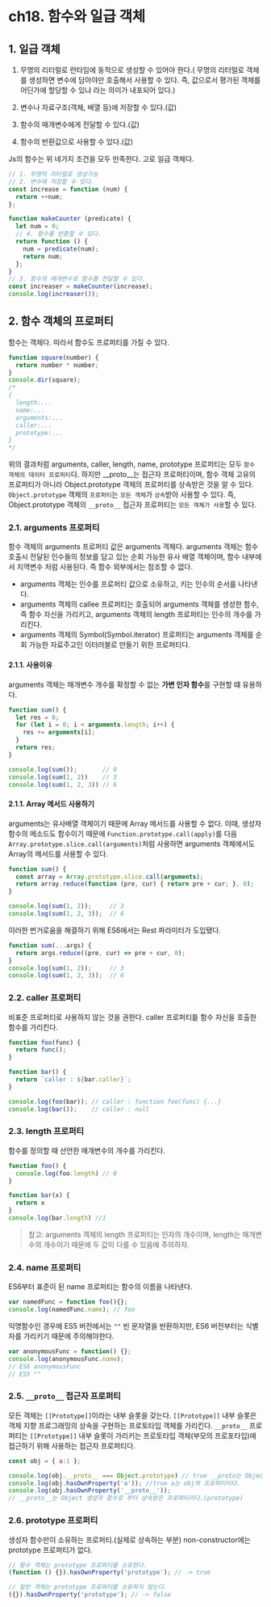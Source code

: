 # ch18. 함수와 일급 객체
## 1. 일급 객체

1. 무명의 리터럴로 런타임에 동적으로 생성할 수 있어야 한다.( 무명의 리터럴로 객체를 생성하면 변수에 담아야만 호출해서 사용할 수 있다. 즉, 값으로서 평가된 객체를 어딘가에 할당할 수 있냐 라는 의미가 내포되어 있다.)

2. 변수나 자료구조(객체, 배열 등)에 저장할 수 있다.(값)

3. 함수의 매개변수에게 전달할 수 있다.(값)

4. 함수의 반환값으로 사용할 수 있다.(값)


Js의 함수는 위 네가지 조건을 모두 만족한다. 고로 일급 객체다.

```js
// 1. 무명의 리터럴로 생성가능
// 2. 변수에 저장할 수 있다.
const increase = function (num) {
  return ++num;
};

function makeCounter (predicate) {
  let num = 0;
  // 4. 함수를 반환할 수 있다.
  return function () {
    num = predicate(num);
    return num;
  };
}
// 3. 함수의 매개변수로 함수를 전달할 수 있다.
const increaser = makeCounter(increase);
console.log(increaser());
```

## 2. 함수 객체의 프로퍼티
함수는 객체다. 따라서 함수도 프로퍼티를 가질 수 있다.
```js
function square(number) {
  return number * number;
}
console.dir(square);
/*
{
  length:...
  name:...
  arguments:...
  caller:...
  prototype:...
}
*/ 
```
위의 결과처럼 arguments, caller, length, name, prototype 프로퍼티는 모두 `함수 객체의 데이터 프로퍼티`다. 하지만 __proto__는 접근자 프로퍼티이며, 함수 객체 고유의 프로퍼티가 아니라 Object.prototype 객체의 프로퍼티를 상속받은 것을 알 수 있다. `Object.prototype` 객체의 `프로퍼티`는 `모든 객체`가 `상속`받아 사용할 수 있다. 즉, Object.prototype 객체의 `__proto__` 접근자 프로퍼티는 `모든 객체가 사용`할 수 있다.

### 2.1. arguments 프로퍼티

함수 객체의 arguments 프로퍼티 값은 arguments 객체다. arguments 객체는 함수 호출시 전달된 인수들의 정보를 담고 있는 순회 가능한 유사 배열 객체이며, 함수 내부에서 지역변수 처럼 사용된다. 즉 함수 외부에서는 참조할 수 없다.

- arguments 객체는 인수를 프로퍼티 값으로 소유하고, 키는 인수의 순서를 나타낸다.
- arguments 객체의 callee 프로퍼티는 호출되어 arguments 객체를 생성한 함수, 즉 함수 자신을 가리키고, arguments 객체의 length 프로퍼티는 인수의 개수를 가리킨다.
- arguments 객체의 Symbol(Symbol.iterator) 프로퍼티는 arguments 객체를 순회 가능한 자료주고인 이터러블로 만들기 위한 프로퍼티다.

#### 2.1.1. 사용이유
arguments 객체는 매개변수 개수를 확정할 수 없는 **가변 인자 함수**를 구현할 떄 유용하다.

```js
function sum() {
  let res = 0;
  for (let i = 0; i < arguments.length; i++) {
    res += arguments[i];
  }
  return res;
}

console.log(sum());       // 0
console.log(sum(1, 2))    // 3
console.log(sum(1, 2, 3)) // 6
```

#### 2.1.1. Array 메서드 사용하기
arguments는 유사배열 객체이기 때문에 Array 메서드를 사용할 수 없다. 이때, 생성자함수의 메소드도 함수이기 때문에 `Function.prototype.call(apply)`를 다음 `Array.prototype.slice.call(arguments)`처럼 사용하면 arguments 객체에서도 Array의 메서드를 사용할 수 있다.

```js
function sum() {
  const array = Array.prototype.slice.call(arguments);
  return array.reduce(function (pre, cur) { return pre + cur; }, 0);
}

console.log(sum(1, 2));     // 3
console.log(sum(1, 2, 3));  // 6
```

이러한 번거로움을 해결하기 위해 ES6에서는 Rest 파라미터가 도입됐다.
```js
function sum(...args) {
  return args.reduce((pre, cur) => pre + cur, 0);
}
console.log(sum(1, 2));     // 3
console.log(sum(1, 2, 3));  // 6
```

### 2.2. caller 프로퍼티

비표준 프로퍼티로 사용하지 않는 것을 권한다.
caller 프로퍼티틑 함수 자신을 호출한 함수를 가리킨다.

```js
function foo(func) {
  return func();
}

function bar() {
  return `caller : ${bar.caller}`;
}

console.log(foo(bar)); // caller : function foo(func) {...}
console.log(bar());    // caller : null
```

### 2.3. length 프로퍼티
함수를 정의할 때 선언한 매개변수의 개수를 가리킨다.

```js
function foo() {
  console.log(foo.length) // 0
}

function bar(x) {
  return x
}
console.log(bar.length) //1
```

>참고: arguments 객체의 length 프로퍼티는 인자의 개수이며, length는 매개변수의 개수이기 때문에 두 값이 다를 수 있음에 주의하자.

### 2.4. name 프로퍼티
ES6부터 표준이 된 name 프로퍼티는 함수의 이름을 나타낸다.

```js
var namedFunc = function foo(){};
console.log(namedFunc.name); // foo
```

익명함수인 경우에 ES5 버전에서는 `""` 빈 문자열을 반환하지만, ES6 버전부터는 식별자를 가리키기 때문에 주의해야한다.

```js
var anonymousFunc = function() {};
console.log(anonymousFunc.name);
// ES6 anonymousFunc
// ES5 ""
```

### 2.5. `__proto__` 접근자 프로퍼티

모든 객체는 `[[Prototype]]`이라는 내부 슬롯을 갖는다. `[[Prototype]]` 내부 슬롯은 객체 지향 프로그래밍의 상속을 구현하는 프로토타입 객체를 가리킨다. `__proto__` 프로퍼티는 `[[Prototype]]` 내부 슬롯이 가리키는 프로토타입 객체(부모의 프로포타입)에 접근하기 위해 사용하는 접근자 프로퍼티다.

```js
const obj = { a:1 };

console.log(obj.__proto__ === Object.prototype) // true __proto는 Object.prototype이며 Object로 부터 상속받았기에 true
console.log(obj.hasOwnProperty('a')); //true a는 obj의 프로퍼티이다.
console.log(obj.hasOwnProperty('__proto__'));
// __proto__는 Object 생성자 함수로 부터 상속받은 프로퍼티이다.(prototype)
```

### 2.6. prototype 프로퍼티
생성자 함수만이 소유하는 프로퍼티.(실제로 상속하는 부분) non-constructor에는 prototype 프로퍼티가 없다.

```js
// 함수 객체는 prototype 프로퍼티를 소유한다.
(function () {}).hasOwnProperty('prototype'); // -> true

// 일반 객체는 prototype 프로퍼티를 소유하지 않는다.
({}).hasOwnProperty('prototype'); // -> false
```
